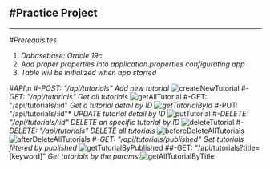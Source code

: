 #Practice Project
---
---
#*Prerequisites*
1. *Dabasebase: Oracle 19c*
1. *Add proper properties into application.properties configurating app*
1. *Table will be initialized when app started*

#*API*\n
#*-POST: "/api/tutorials"*
*Add new tutorial*
![createNewTutorial](https://user-images.githubusercontent.com/86148510/218700401-16d434e9-46bc-43a9-9c10-4aff1d2eafa8.png)
#*-GET: "/api/tutorials"*
*Get all tutorials*
![getAllTutorial](https://user-images.githubusercontent.com/86148510/218700448-c3d0bcbc-af2a-47ed-9150-47ab1cc5a3d4.png)
#-GET: "/api/tutorials/:id"
*Get a tutorial detail by ID
![getTutorialById](https://user-images.githubusercontent.com/86148510/218700505-ea189a08-4283-4d28-9c6c-5084c9a01c57.png)
#*-PUT: "/api/tutorials/:id"*
*UPDATE tutorial detail by ID*
![putTutorial](https://user-images.githubusercontent.com/86148510/218700539-2cd3c21b-e22f-471a-a17e-8fb94a4d9183.png)
#*-DELETE: "/api/tutorials/:id"*
*DELETE an specific tutorial by ID*
![deleteTutorial](https://user-images.githubusercontent.com/86148510/218700586-ca6d005e-ebbb-41d0-9885-6f6acb5bf6dc.png)
#*-DELETE: "/api/tutorials"*
*DELETE all tutorials*
![beforeDeleteAllTutorials](https://user-images.githubusercontent.com/86148510/218700608-ea78e965-841c-48f2-96ee-e7a991d4e329.png)
![afterDeleteAllTutorials](https://user-images.githubusercontent.com/86148510/218700631-32c9d12a-3393-4c6a-a458-1ad009880794.png)
#*-GET: "/api/tutorials/published"*
*Get tutorials filtered by published*
![getTutorialByPublished](https://user-images.githubusercontent.com/86148510/218700669-abe51086-c98a-4a90-a0b9-f3f715bce3ff.png)
##-GET: "/api/tutorials?title=[keyword]"
*Get tutorials by the params*
![getAllTutorialByTitle](https://user-images.githubusercontent.com/86148510/218700703-b2362b1c-8a46-46c0-9d03-9146fd6ed805.png)
